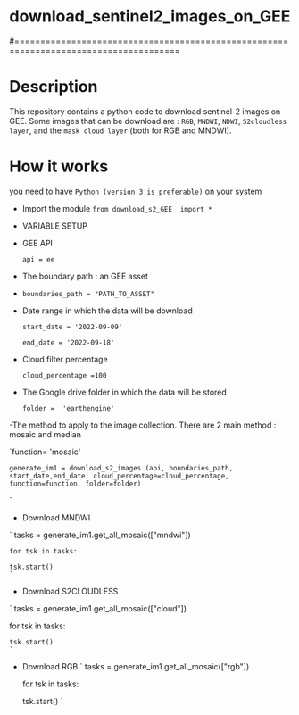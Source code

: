 # download_sentinel2_images_on_GEE
#======================================================================================

# Description

This repository contains a python code to download sentinel-2 images on GEE. Some images that can be download are :
 `RGB`, `MNDWI`, `NDWI`, `S2cloudless layer`, and the `mask cloud layer` (both for RGB and MNDWI).


# How it works

you need to have `Python (version 3 is preferable)` on your system

- Import the module
`from download_s2_GEE  import *`

- VARIABLE SETUP
 - GEE API

   `api = ee`
   
 - The boundary path : an GEE asset
 -  
   `boundaries_path = "PATH_TO_ASSET"`

 - Date range in which the data will be download
  
    `start_date = '2022-09-09'`

    `end_date = '2022-09-18'`

 -  Cloud filter percentage
   
    `cloud_percentage =100`
  
 - The Google drive folder in which the data will be stored
 
   `folder =  'earthengine'`

 -The method to apply to the image collection. There are 2 main method : mosaic and median

   `function= 'mosaic'

    generate_im1 = download_s2_images (api, boundaries_path, start_date,end_date, cloud_percentage=cloud_percentage, function=function, folder=folder)
`

-  Download MNDWI
  
  ` tasks = generate_im1.get_all_mosaic(["mndwi"]) 

    for tsk in tasks:

    tsk.start()
    `

- Download S2CLOUDLESS

`
tasks = generate_im1.get_all_mosaic(["cloud"])

for tsk in tasks:

    tsk.start()
    `

- Download RGB
  `
  tasks = generate_im1.get_all_mosaic(["rgb"])

  for tsk in tasks:

    tsk.start()
  `
